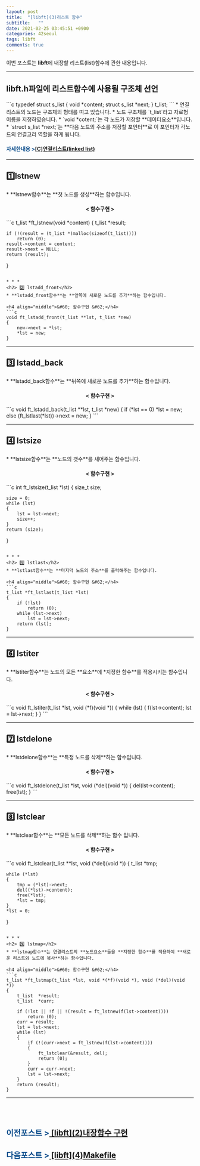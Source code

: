 ```yaml
---
layout: post
title:  "[libft](3)리스트 함수"
subtitle:   ""
date: 2021-02-25 03:45:51 +0900
categories: 42seoul
tags: libft
comments: true
---
```


이번 포스트는 **libft**에 내장할 리스트(list)함수에 관한 내용입니다.

* * *
<h2> libft.h파일에 리스트함수에 사용될 구조체 선언 </h2>
```c
typedef struct	s_list
{
	void		*content;
	struct s_list	*next;
}			t_list;
```
* 연결 리스트의 노드는 구조체의 형태를 띠고 있습니다.
* 노드 구조체를 `t_list`라고 자료형 이름을 지정하였습니다.
* `void *cotent;`는 각 노드가 저장할 **데이터요소**입니다.
* `struct s_list *next;`는 **다음 노드의 주소를 저장할 포인터**로 이 포인터가 각노드의 연결고리 역할을 하게 됩니다.

<h4><span style="color:#084B8A;">자세한내용 &gt;</span><a href="https://kirkim.github.io/c/2021/03/04/linked_list.html" target="blank">[C]연결리스트(linked list)</a></h4>

* * *
<h2> 1️⃣lstnew </h2>
* **lstnew함수**는 **첫 노드를 생성**하는 함수입니다.

<h4 align="middle">&#60; 함수구현 &#62;</h4>
```c
t_list *ft_lstnew(void *content)
{
	t_list	*result;

	if (!(result = (t_list *)malloc(sizeof(t_list))))
		return (0);
	result->content = content;
	result->next = NULL;
	return (result);
}
```

* * *
<h2> 2️⃣ lstadd_front</h2>
* **lstadd_front함수**는 **앞쪽에 새로운 노드를 추가**하는 함수입니다.

<h4 align="middle">&#60; 함수구현 &#62;</h4>
```c
void ft_lstadd_front(t_list **lst, t_list *new)
{
	new->next = *lst;
	*lst = new;
}
```

* * *
<h2> 3️⃣ lstadd_back</h2>
* **lstadd_back함수**는 **뒤쪽에 새로운 노드를 추가**하는 함수입니다.

<h4 align="middle">&#60; 함수구현 &#62;</h4>
```c
void ft_lstadd_back(t_list **lst, t_list *new)
{
	if (*lst == 0)
		*lst = new;
	else
		(ft_lstlast(*lst))->next = new;
}
```

* * *
<h2> 4️⃣ lstsize</h2>
* **lstsize함수**는 **노드의 갯수**를 새어주는 함수입니다.

<h4 align="middle">&#60; 함수구현 &#62;</h4>
```c
int ft_lstsize(t_list *lst)
{
	size_t size;

	size = 0;
	while (lst)
	{
		lst = lst->next;
		size++;
	}
	return (size);
}
```

* * *
<h2> 5️⃣ lstlast</h2>
* **lstlast함수**는 **마지막 노드의 주소**를 출력해주는 함수입니다.

<h4 align="middle">&#60; 함수구현 &#62;</h4>
```c
t_list *ft_lstlast(t_list *lst)
{
	if (!lst)
		return (0);
	while (lst->next)
		lst = lst->next;
	return (lst);
}
```

* * *
<h2> 6️⃣ lstiter</h2>
* **lstiter함수**는 노드의 모든 **요소**에 *지정한 함수**를 적용시키는 함수입니다.

<h4 align="middle">&#60; 함수구현 &#62;</h4>
```c
void ft_lstiter(t_list *lst, void (*f)(void *))
{
	while (lst)
	{
		f(lst->content);
		lst = lst->next;
	}
}
```

* * *
<h2> 7️⃣ lstdelone</h2>
* **lstdelone함수**는 **특정 노드를 삭제**하는 함수입니다.

<h4 align="middle">&#60; 함수구현 &#62;</h4>
```c
void ft_lstdelone(t_list *lst, void (*del)(void *))
{
	del(lst->content);
	free(lst);
}
```

* * *
<h2> 8️⃣ lstclear</h2>
* **lstclear함수**는 **모든 노드를 삭제**하는 함수 입니다.

<h4 align="middle">&#60; 함수구현 &#62;</h4>
```c
void ft_lstclear(t_list **lst, void (*del)(void *))
{
	t_list	*tmp;

	while (*lst)
	{
		tmp = (*lst)->next;
		del((*lst)->content);
		free(*lst);
		*lst = tmp;
	}
	*lst = 0;
}
```

* * *
<h2> 9️⃣ lstmap</h2>
* **lstmap함수**는 연결리스트의 **노드요소**들을 **지정한 함수**를 적용하여 **새로운 리스트와 노드에 복사**하는 함수입니다.

<h4 align="middle">&#60; 함수구현 &#62;</h4>
```c
t_list *ft_lstmap(t_list *lst, void *(*f)(void *), void (*del)(void *))
{
	t_list	*result;
	t_list	*curr;

	if (!lst || !f || !(result = ft_lstnew(f(lst->content))))
		return (0);
	curr = result;
	lst = lst->next;
	while (lst)
	{
		if (!(curr->next = ft_lstnew(f(lst->content))))
		{
			ft_lstclear(&result, del);
			return (0);
		}
		curr = curr->next;
		lst = lst->next;
	}
	return (result);
}
```

* * *
<br /><br />
<h2><span style="color:#084B8A;">이전포스트 &gt;</span><a href="https://kirkim.github.io/42seoul/2021/02/24/libft_func.html" target="blank"> [libft](2)내장함수 구현</a></h2>
<h2><span style="color:#084B8A;">다음포스트 &gt;</span><a href="https://kirkim.github.io/42seoul/2021/02/25/libft_makefile.html" target="blank"> [libft](4)Makefile</a></h2>